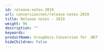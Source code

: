 ```yaml
---
id: release-notes-2019
url: conversion/net/release-notes-2019
title: Release notes - 2019
weight: 96
description: ""
keywords: 
productName: GroupDocs.Conversion for .NET
hideChildren: False
---
```

